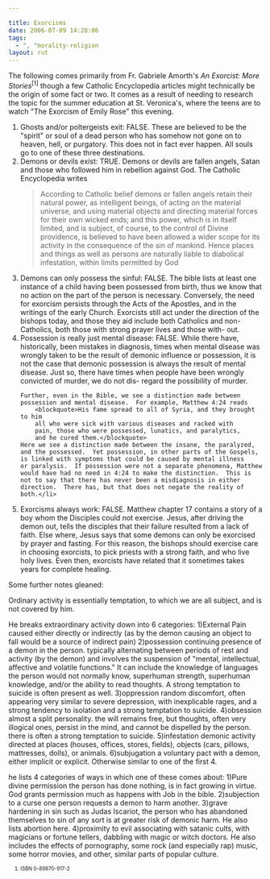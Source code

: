 ```yaml
---

title: Exorcisms
date: 2006-07-09 14:28:06
tags:
  - ", "morality-religion
layout: rut
---
```


The following comes primarily from Fr. Gabriele Amorth's <i>An Exorcist: More Stories</i><sup>[1]</sup> though a few Catholic Encyclopedia articles might technically be the origin of some fact or two.  It comes as a result of needing to research the topic for the summer education at St. Veronica's, where the teens are to watch "The Exorcism of Emily Rose" this evening.

<ol>
<li> Ghosts and/or poltergeists exit:  FALSE.
	These are believed to be the "spirit" or soul of a dead person
	who has somehow not gone on to heaven, hell, or purgatory.  This
	does not in fact ever happen.  All souls go to one of these three
	destinations.</li>
<li> Demons or devils exist:  TRUE.
	Demons or devils are fallen angels, Satan and those who followed
	him in rebellion against God.  The Catholic Encyclopedia writes
		<blockquote>According to Catholic belief demons or fallen angels
		retain their natural power, as intelligent beings, of
	 	acting on the material universe, and using material
 		objects and directing material forces for their own wicked
		ends; and this power, which is in itself limited, and is
		subject, of course, to the control of Divine providence,
		is believed to have been allowed a wider scope for its
		activity in the consequence of the sin of mankind. Hence
		places and things as well as persons are naturally liable
		to diabolical infestation, within limits permitted by God</blockquote></li>

<li> Demons can only possess the sinful: FALSE.
	The bible lists at least one instance of a child having been
	possessed from birth, thus we know that no action on the part of
	the person is necessary.  Conversely, the need for exorcism
	persists through the Acts of the Apostles, and in the writings 
	of the early Church.  Exorcists still act under the direction of
	the bishops today, and those they aid include both Catholics and
	non-Catholics, both those with strong prayer lives and those with-
	out.</li>
<li> Possession is really just mental disease: FALSE.
	While there have, historically, been mistakes in diagnosis, times
	when mental disease was wrongly taken to be the result of demonic
	influence or possession, it is not the case that demonic possession
	is always the result of mental disease.  Just so, there have times
	when people have been wrongly convicted of murder, we do not dis-
	regard the possibility of murder.  

	Further, even in the Bible, we see a distinction made between
	possession and mental disease.  For example, Matthew 4:24 reads
		<blockquote>His fame spread to all of Syria, and they brought to him
		all who were sick with various diseases and racked with
		pain, those who were possessed, lunatics, and paralytics,
		and he cured them.</blockquote> 
	Here we see a distinction made between the insane, the paralyzed,
	and the possessed.  Yet possession, in other parts of the Gospels,
	is linked with symptoms that could be caused by mental illness
	or paralysis.  If possession were not a separate phenomena, Matthew
	would have had no need in 4:24 to make the distinction.  This is not to say that there has never been a misdiagnosis in either direction.  There has, but that does not negate the reality of both.</li> 
<li> Exorcisms always work: FALSE.
	Matthew chapter 17 contains a story of a boy whom the Disciples
	could not exercise.  Jesus, after driving the demon out, tells the
	disciples that their failure resulted from a lack of faith.  Else
	where, Jesus says that some demons can only be exorcised by prayer
	and fasting.  For this reason, the bishops should exercise care in
	choosing exorcists, to pick priests with a strong faith, and who
	live holy lives.  Even then, exorcists have related that it
	sometimes takes years for complete healing.</li>
</ol>
Some further notes gleaned:

Ordinary activity is essentially temptation, to which we are all subject, and is not covered by him.

He breaks extraordinary activity down into 6 categories:
1)External Pain
	caused either directly or indirectly (as by the demon causing an object to fall would be a source of indirect pain)
2)possession
	continuing presence of a demon in the person.  typically alternating between periods of rest and activity (by the demon) and involves the
	suspension of "mental, intellectual, affective and volatile functions."   It can include the knowledge of languages the person would not
	normally know, superhuman strength, superhuman knowledge, and/or the ability to read thoughts.  A strong temptation to suicide is often
	present as well.
3)oppression
	random discomfort, often appearing very similar to severe depression, with inexplicable rages, and a strong tendency to isolation and a
	strong temptation to suicide.
4)obsession
	almost a split personality.  the will remains free, but thoughts, often very illogical ones, persist in the mind, and cannot be dispelled by the
	person.  there is often a strong temptation to suicide.
5)infestation
	demonic activity directed at places (houses, offices, stores, fields), objects (cars, pillows, mattresses, dolls), or animals.
6)subjugation
	a voluntary pact with a demon, either implicit or explicit.  Otherwise similar to one of the first 4.

he lists 4 categories of ways in which one of these comes about:
1)Pure divine permission
	the person has done nothing, is in fact growing in virtue.   God grants permission much as happens with Job in the bible.
2)subjection to a curse
	one person requests a demon to harm another.
3)grave hardening in sin
	such as Judas Iscariot, the person who has abandoned themselves to sin of any sort is at greater risk of demonic harm.  He also lists
	abortion here.
4)proximity to evil
	associating with satanic cults, with magicians or fortune tellers, dabbling with magic or witch doctors.  He also includes the effects of pornography, some rock (and especially rap) music, some horror movies, and other, similar parts of popular culture.

<font size="-2"><ol><font size="-2">
<li><font size="-2">ISBN 0-89870-917-2</font></li>
</font></ol></font>

